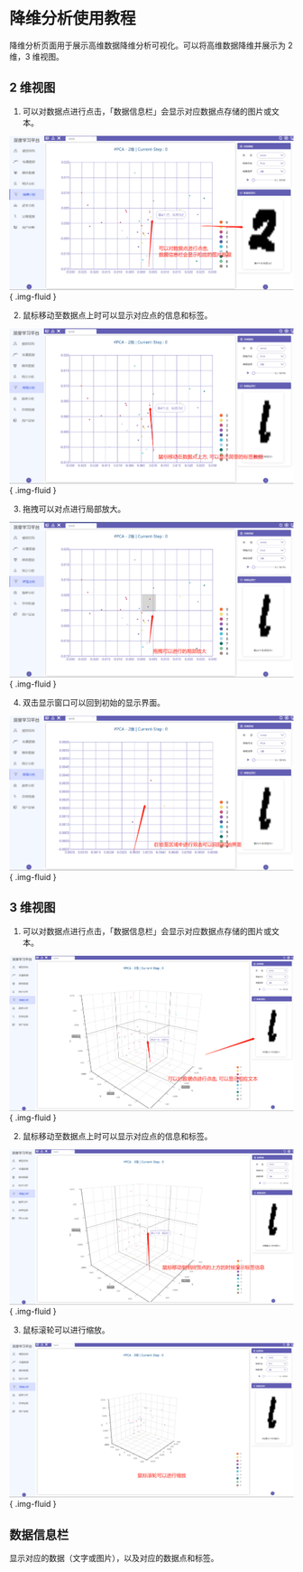 # 降维分析使用教程

降维分析页面用于展示高维数据降维分析可视化。可以将高维数据降维并展示为 2 维，3 维视图。

## 2 维视图
1. 可以对数据点进行点击，「数据信息栏」会显示对应数据点存储的图片或文本。

![](./images/embedding/2d_point_click.png){ .img-fluid }

2. 鼠标移动至数据点上时可以显示对应点的信息和标签。

![](./images/embedding/2d_point_over.png){ .img-fluid }

3. 拖拽可以对点进行局部放大。

![](./images/embedding/2d_drag.png){ .img-fluid }


4. 双击显示窗口可以回到初始的显示界面。

![](./images/embedding/2d_double_click.png){ .img-fluid }

## 3 维视图
1. 可以对数据点进行点击，「数据信息栏」会显示对应数据点存储的图片或文本。

![](./images/embedding/3d_point_click.png){ .img-fluid }

2. 鼠标移动至数据点上时可以显示对应点的信息和标签。

![](./images/embedding/3d_point_over.png){ .img-fluid }

3. 鼠标滚轮可以进行缩放。

![](./images/embedding/3d_scale.png){ .img-fluid }

## 数据信息栏

显示对应的数据（文字或图片），以及对应的数据点和标签。